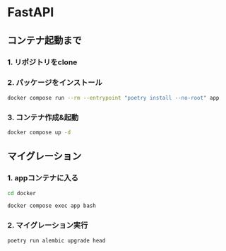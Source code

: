 # FastAPI
## コンテナ起動まで
### 1. リポジトリをclone

### 2. パッケージをインストール

```bash
docker compose run --rm --entrypoint "poetry install --no-root" app
```

### 3. コンテナ作成&起動

```bash
docker compose up -d
```
## マイグレーション
### 1. appコンテナに入る

```bash
cd docker
```

```bash
docker compose exec app bash
```

### 2. マイグレーション実行

```bash
poetry run alembic upgrade head
```
